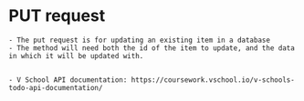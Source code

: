 # PUT request

    - The put request is for updating an existing item in a database
    - The method will need both the id of the item to update, and the data in which it will be updated with.
    
    
    - V School API documentation: https://coursework.vschool.io/v-schools-todo-api-documentation/

